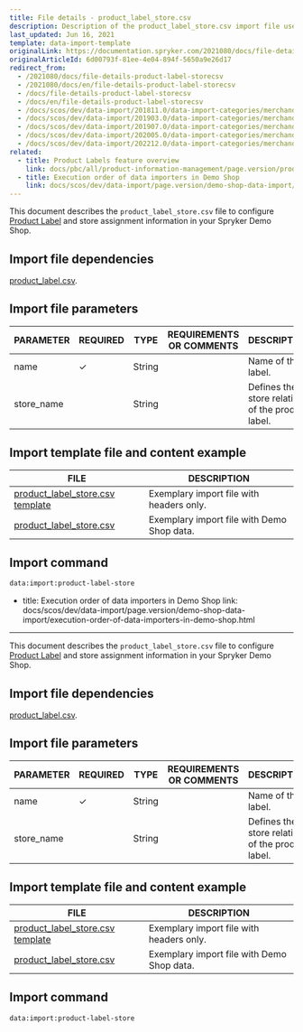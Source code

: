 ```yaml
---
title: File details - product_label_store.csv
description: Description of the product_label_store.csv import file used to import store relations of product labels.
last_updated: Jun 16, 2021
template: data-import-template
originalLink: https://documentation.spryker.com/2021080/docs/file-details-product-label-storecsv
originalArticleId: 6d00793f-81ee-4e04-894f-5650a9e26d17
redirect_from:
  - /2021080/docs/file-details-product-label-storecsv
  - /2021080/docs/en/file-details-product-label-storecsv
  - /docs/file-details-product-label-storecsv
  - /docs/en/file-details-product-label-storecsv
  - /docs/scos/dev/data-import/201811.0/data-import-categories/merchandising-setup/product-merchandising/file-details-product-label-store.csv.html
  - /docs/scos/dev/data-import/201903.0/data-import-categories/merchandising-setup/product-merchandising/file-details-product-label-store.csv.html
  - /docs/scos/dev/data-import/201907.0/data-import-categories/merchandising-setup/product-merchandising/file-details-product-label-store.csv.html
  - /docs/scos/dev/data-import/202005.0/data-import-categories/merchandising-setup/product-merchandising/file-details-product-label-store.csv.html
  - /docs/scos/dev/data-import/202212.0/data-import-categories/merchandising-setup/product-merchandising/file-details-product-label-store.csv.html
related:
  - title: Product Labels feature overview
    link: docs/pbc/all/product-information-management/page.version/product-labels-feature-overview.html
  - title: Execution order of data importers in Demo Shop
    link: docs/scos/dev/data-import/page.version/demo-shop-data-import/execution-order-of-data-importers-in-demo-shop.html
---
```


This document describes the `product_label_store.csv` file to configure [Product Label](/docs/pbc/all/product-information-management/{{page.version}}/product-labels-feature-overview.html) and store assignment information in your Spryker Demo Shop.

## Import file dependencies

[product_label.csv](/docs/scos/dev/data-import/{{page.version}}/data-import-categories/merchandising-setup/product-merchandising/file-details-product-label.csv.html).


## Import file parameters

| PARAMETER | REQUIRED | TYPE | REQUIREMENTS OR COMMENTS | DESCRIPTION |
| --- | --- | --- | --- | --- |
| name | &check; | String |  | Name of the label. |
| store_name |  | String | | Defines the store relation of the product label. |



## Import template file and content example

| FILE | DESCRIPTION |
| --- | --- |
| [product_label_store.csv template](https://spryker.s3.eu-central-1.amazonaws.com/docs/Developer+Guide/Back-End/Data+Manipulation/Data+Ingestion/Data+Import/Data+Import+Categories/Merchandising+Setup/Product+Merchandising/Template+product_label_store.csv) | Exemplary import file with headers only. |
| [product_label_store.csv](https://spryker.s3.eu-central-1.amazonaws.com/docs/Developer+Guide/Back-End/Data+Manipulation/Data+Ingestion/Data+Import/Data+Import+Categories/Merchandising+Setup/Product+Merchandising/product_label_store.csv) | Exemplary import file with Demo Shop data. |

## Import command

```bash
data:import:product-label-store
```
  - title: Execution order of data importers in Demo Shop
    link: docs/scos/dev/data-import/page.version/demo-shop-data-import/execution-order-of-data-importers-in-demo-shop.html
---

This document describes the `product_label_store.csv` file to configure [Product Label](/docs/pbc/all/product-information-management/{{page.version}}/product-labels-feature-overview.html) and store assignment information in your Spryker Demo Shop.

## Import file dependencies

[product_label.csv](/docs/scos/dev/data-import/{{page.version}}/data-import-categories/merchandising-setup/product-merchandising/file-details-product-label.csv.html).


## Import file parameters

| PARAMETER | REQUIRED | TYPE | REQUIREMENTS OR COMMENTS | DESCRIPTION |
| --- | --- | --- | --- | --- |
| name | &check; | String |  | Name of the label. |
| store_name |  | String | | Defines the store relation of the product label. |



## Import template file and content example

| FILE | DESCRIPTION |
| --- | --- |
| [product_label_store.csv template](https://spryker.s3.eu-central-1.amazonaws.com/docs/Developer+Guide/Back-End/Data+Manipulation/Data+Ingestion/Data+Import/Data+Import+Categories/Merchandising+Setup/Product+Merchandising/Template+product_label_store.csv) | Exemplary import file with headers only. |
| [product_label_store.csv](https://spryker.s3.eu-central-1.amazonaws.com/docs/Developer+Guide/Back-End/Data+Manipulation/Data+Ingestion/Data+Import/Data+Import+Categories/Merchandising+Setup/Product+Merchandising/product_label_store.csv) | Exemplary import file with Demo Shop data. |

## Import command

```bash
data:import:product-label-store
```
